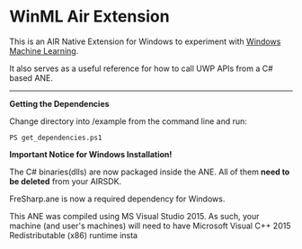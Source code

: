 # WinML Air Extension

This is an AIR Native Extension for Windows to experiment with [Windows Machine Learning](https://docs.microsoft.com/en-gb/windows/uwp/machine-learning/).

It also serves as a useful reference for how to call UWP APIs from a C# based ANE.

----------

**Getting the Dependencies**

Change directory into /example from the command line and run:
````shell
PS get_dependencies.ps1
````

**Important Notice for Windows Installation!**

The C# binaries(dlls) are now packaged inside the ANE. All of them **need to be deleted** from your AIRSDK.

FreSharp.ane is now a required dependency for Windows.

This ANE was compiled using MS Visual Studio 2015. As such, your machine (and user's machines) will need to have Microsoft Visual C++ 2015 Redistributable (x86) runtime insta